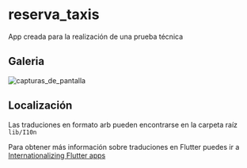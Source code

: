 # reserva_taxis

App creada para la realización de una prueba técnica

## Galeria

![capturas_de_pantalla]('https://i.imgur.com/NjBfFdi.jpeg')

## Localización

Las traduciones en formato arb pueden encontrarse en la carpeta raíz `lib/I10n`

Para obtener más información sobre traduciones en Flutter puedes ir a
[Internationalizing Flutter
apps](https://flutter.dev/docs/development/accessibility-and-localization/internationalization)
